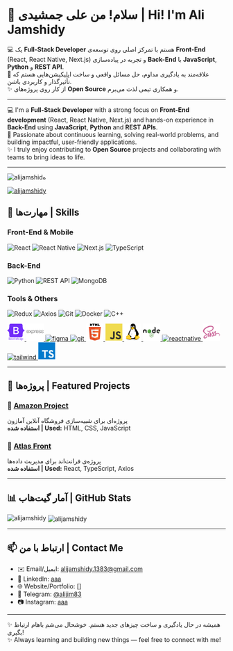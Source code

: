 # 👋 سلام! من علی جمشیدی | Hi! I'm Ali Jamshidy

💻 یک **Full-Stack Developer** هستم با تمرکز اصلی روی توسعه‌ی **Front-End** (React, React Native, Next.js) و تجربه در پیاده‌سازی **Back-End** با **JavaScript**, **Python** و **REST API**.  
🚀 علاقه‌مند به یادگیری مداوم، حل مسائل واقعی و ساخت اپلیکیشن‌هایی هستم که تأثیرگذار و کاربردی باشن.  
✨ از کار روی پروژه‌های **Open Source** و همکاری تیمی لذت می‌برم.  

---

💻 I'm a **Full-Stack Developer** with a strong focus on **Front-End development** (React, React Native, Next.js) and hands-on experience in **Back-End** using **JavaScript**, **Python** and **REST APIs**.   
🚀 Passionate about continuous learning, solving real-world problems, and building impactful, user-friendly applications.  
✨ I truly enjoy contributing to **Open Source** projects and collaborating with teams to bring ideas to life.  

---

<p align="left"> <img src="https://komarev.com/ghpvc/?username=alijamshidy&label=Profile%20views&color=0e75b6&style=flat" alt="alijamshidه" /> </p>

<p align="left"> <a href="https://github.com/ryo-ma/github-profile-trophy"><img src="https://github-profile-trophy.vercel.app/?username=alijamshidy" alt="alijamshidy" /></a> </p>

## 🚀 مهارت‌ها | Skills

### Front-End & Mobile
![React](https://img.shields.io/badge/React-20232A?style=for-the-badge&logo=react&logoColor=61DAFB)
![React Native](https://img.shields.io/badge/React_Native-20232A?style=for-the-badge&logo=react&logoColor=61DAFB)
![Next.js](https://img.shields.io/badge/Next.js-000000?style=for-the-badge&logo=next.js&logoColor=white)
![TypeScript](https://img.shields.io/badge/TypeScript-007ACC?style=for-the-badge&logo=typescript&logoColor=white)

### Back-End
![Python](https://img.shields.io/badge/Python-3776AB?style=for-the-badge&logo=python&logoColor=white)
![REST API](https://img.shields.io/badge/REST-02569B?style=for-the-badge&logo=fastapi&logoColor=white)
![MongoDB](https://img.shields.io/badge/MongoDB-4EA94B?style=for-the-badge&logo=mongodb&logoColor=white)

### Tools & Others
![Redux](https://img.shields.io/badge/Redux-593D88?style=for-the-badge&logo=redux&logoColor=white)
![Axios](https://img.shields.io/badge/Axios-671ddf?style=for-the-badge&logo=axios&logoColor=white)
![Git](https://img.shields.io/badge/Git-F05032?style=for-the-badge&logo=git&logoColor=white)
![Docker](https://img.shields.io/badge/Docker-2496ED?style=for-the-badge&logo=docker&logoColor=white)
![C++](https://img.shields.io/badge/C++-00599C?style=for-the-badge&logo=cplusplus&logoColor=white)

<p align="left">
<a href="https://getbootstrap.com" target="_blank" rel="noreferrer"> <img src="https://raw.githubusercontent.com/devicons/devicon/master/icons/bootstrap/bootstrap-plain-wordmark.svg" alt="bootstrap" width="40" height="40"/> </a>
<a href="https://expressjs.com" target="_blank" rel="noreferrer"> <img src="https://raw.githubusercontent.com/devicons/devicon/master/icons/express/express-original-wordmark.svg" alt="express" width="40" height="40"/> </a>
<a href="https://www.figma.com/" target="_blank" rel="noreferrer"> <img src="https://www.vectorlogo.zone/logos/figma/figma-icon.svg" alt="figma" width="40" height="40"/> </a>
<a href="https://git-scm.com/" target="_blank" rel="noreferrer"> <img src="https://www.vectorlogo.zone/logos/git-scm/git-scm-icon.svg" alt="git" width="40" height="40"/> </a>
<a href="https://www.w3.org/html/" target="_blank" rel="noreferrer"> <img src="https://raw.githubusercontent.com/devicons/devicon/master/icons/html5/html5-original-wordmark.svg" alt="html5" width="40" height="40"/> </a>
<a href="https://developer.mozilla.org/en-US/docs/Web/JavaScript" target="_blank" rel="noreferrer"> <img src="https://raw.githubusercontent.com/devicons/devicon/master/icons/javascript/javascript-original.svg" alt="javascript" width="40" height="40"/> </a>
<a href="https://www.linux.org/" target="_blank" rel="noreferrer"> <img src="https://raw.githubusercontent.com/devicons/devicon/master/icons/linux/linux-original.svg" alt="linux" width="40" height="40"/> </a>
<a href="https://nodejs.org" target="_blank" rel="noreferrer"> <img src="https://raw.githubusercontent.com/devicons/devicon/master/icons/nodejs/nodejs-original-wordmark.svg" alt="nodejs" width="40" height="40"/> </a>
<a href="https://reactnative.dev/" target="_blank" rel="noreferrer"> <img src="https://reactnative.dev/img/header_logo.svg" alt="reactnative" width="40" height="40"/> </a>
<a href="https://sass-lang.com" target="_blank" rel="noreferrer"> <img src="https://raw.githubusercontent.com/devicons/devicon/master/icons/sass/sass-original.svg" alt="sass" width="40" height="40"/> </a>
<a href="https://tailwindcss.com/" target="_blank" rel="noreferrer"> <img src="https://www.vectorlogo.zone/logos/tailwindcss/tailwindcss-icon.svg" alt="tailwind" width="40" height="40"/> </a>
<a href="https://www.typescriptlang.org/" target="_blank" rel="noreferrer"> <img src="https://raw.githubusercontent.com/devicons/devicon/master/icons/typescript/typescript-original.svg" alt="typescript" width="40" height="40"/> </a>
</p>

---

## 📌 پروژه‌ها | Featured Projects

### 🔹 [Amazon Project](https://github.com/alijamshidy/amazon-project)
پروژه‌ای برای شبیه‌سازی فروشگاه آنلاین آمازون  
**استفاده شده | Used:** HTML, CSS, JavaScript  

### 🔹 [Atlas Front](https://github.com/alijamshidy/atlas-front)
پروژه‌ی فرانت‌اند برای مدیریت داده‌ها  
**استفاده شده | Used:** React, TypeScript, Axios  

---

## 📊 آمار گیت‌هاب | GitHub Stats

<p><img align="left" src="https://github-readme-stats.vercel.app/api/top-langs?username=alijamshidy&show_icons=true&locale=en&layout=compact" alt="alijamshidy" /></p>

<p>&nbsp;<img align="center" src="https://github-readme-stats.vercel.app/api?username=alijamshidy&show_icons=true&locale=en&theme=radical" alt="alijamshidy" /></p>

---

## 📫 ارتباط با من | Contact Me

- ✉️ Email/ایمیل: [alijamshidy.1383@gmail.com](mailto:alijamshidy.1383@gmail.com)
- 💼 LinkedIn: [aaa](https://linkedin.com/in/aaa)
- 🌐 Website/Portfolio: []
- 📱 Telegram: [@alijim83](https://t.me/alijim83)
- 📷 Instagram: [aaa](https://instagram.com/aaa)

---

✨ همیشه در حال یادگیری و ساخت چیزهای جدید هستم. خوشحال می‌شم باهام ارتباط بگیری!  
✨ Always learning and building new things — feel free to connect with me!
